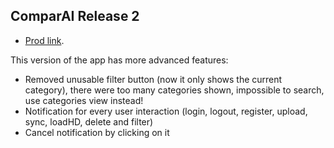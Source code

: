 ## ComparAI Release 2

- [Prod link](http://comparai-195810.appspot.com/).

This version of the app has more advanced features:
- Removed unusable filter button (now it only shows the current category), there were too many categories shown, impossible to search, use categories view instead!
- Notification for every user interaction (login, logout, register, upload, sync, loadHD, delete and filter)
- Cancel notification by clicking on it
